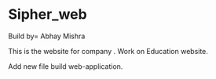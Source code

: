 # Sipher_web
Build by= Abhay Mishra

This is the website for company .
Work on Education website.

Add new file build web-application.




